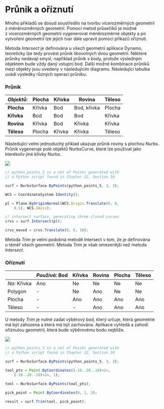 # Průnik a oříznutí

Mnoho příkladů se dosud soustředilo na tvorbu vícerozměrných geometrií z méněrozměrných geometrií. Pomocí metod průsečíků je možné z vícerozměrných geometrií vygenerovat méněrozměrné objekty a po vytvoření geometrií lze jejich tvar dále upravit pomocí příkazů oříznutí.

Metoda _Intersect_ je definována u všech geometrií aplikace Dynamo, teoreticky lze tedy provést průnik libovolných dvou geometrií. Některé průniky nedávají smysl, například průnik s body, protože výsledným objektem bude vždy daný vstupní bod. Další možné kombinace průniků mezi objekty jsou uvedeny v následujícím diagramu. Následující tabulka uvádí výsledky různých operací průniku:

### **Průnik**

| _Objektů:_ | Plocha | Křivka | Rovina | Těleso |
| ----------- | ------- | ----- | ------------ | ------- |
| **Plocha** | Křivka | Bod | Bod, křivka | Plocha |
| **Křivka** | Bod | Bod | Bod | Křivka |
| **Rovina** | Křivka | Bod | Křivka | Křivka |
| **Těleso** | Plocha | Křivka | Křivka | Těleso |

Následující velmi jednoduchý příklad ukazuje průnik roviny s plochou Nurbs. Průnik vygeneruje pole objektů NurbsCurve, které lze používat jako kterékoliv jiné křivky Nurbs.

![](../images/8-2/8/IntersectionAndTrim\_01.png)

```js
// python_points_5 is a set of Points generated with
// a Python script found in Chapter 12, Section 10

surf = NurbsSurface.ByPoints(python_points_5, 3, 3);

WCS = CoordinateSystem.Identity();

pl = Plane.ByOriginNormal(WCS.Origin.Translate(0, 0,
    0.5), WCS.ZAxis);

// intersect surface, generating three closed curves
crvs = surf.Intersect(pl);

crvs_moved = crvs.Translate(0, 0, 10);
```

Metoda _Trim_ je velmi podobná metodě Intersect v tom, že je definována u téměř všech geometrií. Metoda _Trim_ je však omezenější než metoda _Intersect_.

### **Oříznutí**

|             | _Používá:_ Bod | Křivka | Rovina | Plocha | Těleso |
| ----------- | -------------- | ----- | ----- | ------- | ----- |
| _Na:_ Křivka | Ano | Ne | Ne | Ne | Ne |
| Polygon | - | Ne | Ano | Ne | Ne |
| Plocha | - | Ano | Ano | Ano | Ano |
| Těleso | - | - | Ano | Ano | Ano |

U metody _Trim_ je nutné zadat výběrový bod, který určuje, která geometrie má být zahozena a která má být zachována. Aplikace vyhledá a zahodí oříznutou geometrii, která bude výběrovému bodu nejblíže.

![](../images/8-2/8/IntersectionAndTrim\_02.png)

```js
// python_points_5 is a set of Points generated with
// a Python script found in Chapter 12, Section 10

surf = NurbsSurface.ByPoints(python_points_5, 3, 3);

tool_pts = Point.ByCoordinates((-10..20..10)<1>,
    (-10..20..10)<2>, 1);

tool = NurbsSurface.ByPoints(tool_pts);

pick_point = Point.ByCoordinates(8, 1, 3);

result = surf.Trim(tool, pick_point);
```
